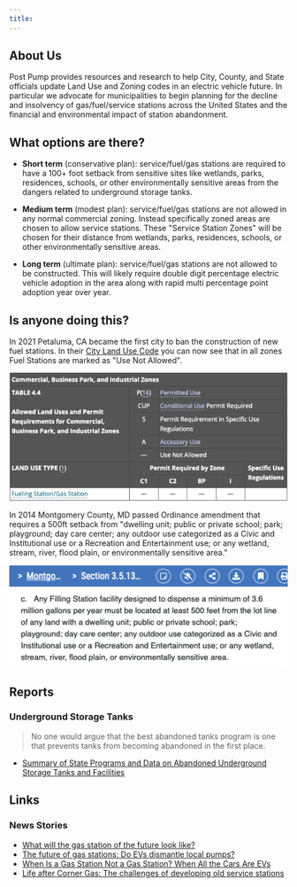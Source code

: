 ```yaml
---
title: 
---
```


## About Us

Post Pump provides resources and research to help City, County, and State officials update Land Use and Zoning codes in an electric vehicle future. In particular we advocate for municipalities to begin planning for the decline and insolvency of gas/fuel/service stations across the United States and the financial and environmental impact of station abandonment.

## What options are there?

- **Short term** (conservative plan): service/fuel/gas stations are required to have a 100+ foot setback from sensitive sites like wetlands, parks, residences, schools, or other environmentally sensitive areas from the dangers related to underground storage tanks.

- **Medium term** (modest plan): service/fuel/gas stations are not allowed in any normal commercial zoning. Instead specifically zoned areas are chosen to allow service stations. These "Service Station Zones" will be chosen for their distance from wetlands, parks, residences, schools, or other environmentally sensitive areas.

- **Long term** (ultimate plan): service/fuel/gas stations are not allowed to be constructed. This will likely require double digit percentage electric vehicle adoption in the area along with rapid multi percentage point adoption year over year.

## Is anyone doing this?

In 2021 Petaluma, CA became the first city to ban the construction of new fuel stations. In their [City Land Use Code](https://petaluma.municipal.codes/ZoningOrds/4.Tables) you can now see that in all zones Fuel Stations are marked as "Use Not Allowed".

![Petaluma Commercial Code with No Fuel Station Use](/assets/img/petaluma-code.png)


In 2014 Montgomery County, MD passed Ordinance amendment that requires a 500ft setback from "dwelling unit; public or private school; park; playground; day care center; any outdoor use categorized as a Civic and Institutional use or a Recreation and Entertainment use; or any wetland, stream, river, flood plain, or environmentally sensitive area."

![Montgomery County setback ordinance](/assets/img/montgomery-code.png)

## Reports

### Underground Storage Tanks

> No one would argue that the best abandoned tanks program is one that prevents tanks from becoming abandoned in the first place.

- [Summary of State Programs and Data on Abandoned Underground Storage Tanks and Facilities](https://astswmo.org/summary-of-state-programs-and-data-on-abandoned-underground-storage-tanks-and-facilities/#)

## Links

### News Stories

- [What will the gas station of the future look like?](https://www.rocklandtrust.com/financial-education/what-will-the-gas-station-of-the-future-look-like-)
- [The future of gas stations: Do EVs dismantle local pumps?](https://www.cnet.com/roadshow/news/future-gas-station-ev/)
- [When Is a Gas Station Not a Gas Station? When All the Cars Are EVs](https://www.bloomberg.com/news/articles/2021-02-18/when-cars-are-all-electric-we-ll-still-have-gas-stations)
- [Life after Corner Gas: The challenges of developing old service stations](https://web.archive.org/web/20170316171922/https://www.theglobeandmail.com/report-on-business/industry-news/property-report/life-after-corner-gas-the-challenges-of-developing-old-service-stations/article32219739/)
